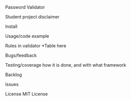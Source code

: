 Password Validator

Student project disclaimer

Install

Usage/code example

Rules in validator
 *Table here

Bugs/feedback



Testing/coverage
how it is done, and with what framework

Backlog

Issues

License
 MIT License